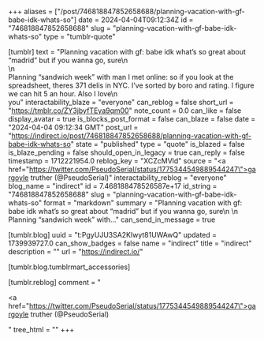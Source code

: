 +++
aliases = ["/post/746818847852658688/planning-vacation-with-gf-babe-idk-whats-so"]
date = 2024-04-04T09:12:34Z
id = "746818847852658688"
slug = "planning-vacation-with-gf-babe-idk-whats-so"
type = "tumblr-quote"

[tumblr]
text = "Planning vacation with gf: babe idk what&rsquo;s so great about &ldquo;madrid&rdquo; but if you wanna go, sure\n<br/>\n<br/>Planning &ldquo;sandwich week&rdquo; with man I met online: so if you look at the spreadsheet, theres 371 delis in NYC. I&rsquo;ve sorted by boro and rating. I figure we can hit 5 an hour. Also I love\n<br/>you"
interactability_blaze = "everyone"
can_reblog = false
short_url = "https://tmblr.co/ZY3jbyfTEya9qm00"
note_count = 0.0
can_like = false
display_avatar = true
is_blocks_post_format = false
can_blaze = false
date = "2024-04-04 09:12:34 GMT"
post_url = "https://indirect.io/post/746818847852658688/planning-vacation-with-gf-babe-idk-whats-so"
state = "published"
type = "quote"
is_blazed = false
is_blaze_pending = false
should_open_in_legacy = true
can_reply = false
timestamp = 1712221954.0
reblog_key = "XCZcMVld"
source = "<a href=\"https://twitter.com/PseudoSerial/status/1775344549889544247\">gargoyle truther (@PseudoSerial)</a>"
interactability_reblog = "everyone"
blog_name = "indirect"
id = 7.468188478526587e+17
id_string = "746818847852658688"
slug = "planning-vacation-with-gf-babe-idk-whats-so"
format = "markdown"
summary = "Planning vacation with gf: babe idk what’s so great about “madrid” but if you wanna go, sure\n \n Planning “sandwich week” with..."
can_send_in_message = true

[tumblr.blog]
uuid = "t:PgyUJU3SA2Klwyt81UWAwQ"
updated = 1739939727.0
can_show_badges = false
name = "indirect"
title = "indirect"
description = ""
url = "https://indirect.io/"

[tumblr.blog.tumblrmart_accessories]

[tumblr.reblog]
comment = "<p><a href=\"https://twitter.com/PseudoSerial/status/1775344549889544247\">gargoyle truther (@PseudoSerial)</a></p>"
tree_html = ""
+++
